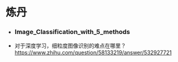 # 炼丹
- ###  Image_Classification_with_5_methods

- 对于深度学习，细粒度图像识别的难点在哪里？ https://www.zhihu.com/question/58133219/answer/532927721
